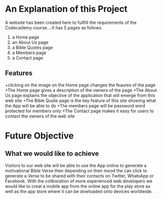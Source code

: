 An Explanation of this Project
===============================
 
A website has been created here to fullfill the requirements of the Codecademy course....It has 5 pages as follows

1. a Home page
2. an About Us page
3. a Bible Quotes page
4. a Members page
5. a Contact page

Features
-----------

+clicking on the image on the Home page changes the feaures of the page
+The Home page gives a description of the owners of the page
+The About Us page explains the objective of the application that will emerge from this web site
+The Bible Quote page is the key feature of this site showing what the App will be able to do
+The members page will be password word protected for members only
+The Contact page makes it easy for users to contact the owners of the web site

Future Objective
=================

What we would like to achieve
-----------------------------

Visitors to our web site will be able to use the App online to generate a motivational Bible Verse then depending on their mood the can click
to generate a Verse to be shared with their contacts on Twitter, WhatsApp or Facebook. With the collboration of more experienced web developers
we would like to creat a mobile app from the online app for the play store as well as the app store where it can be dowloaded onto devices worldwide.

